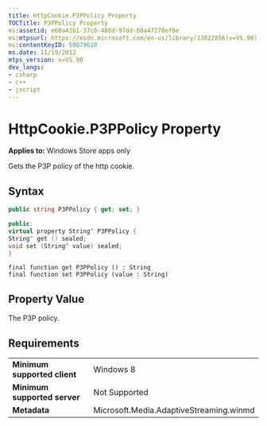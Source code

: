 ```yaml
---
title: HttpCookie.P3PPolicy Property
TOCTitle: P3PPolicy Property
ms:assetid: e60a43b1-37c8-480d-97dd-08a47278ef0e
ms:mtpsurl: https://msdn.microsoft.com/en-us/library/JJ822856(v=VS.90)
ms:contentKeyID: 50079610
ms.date: 11/19/2012
mtps_version: v=VS.90
dev_langs:
- csharp
- c++
- jscript
---
```


# HttpCookie.P3PPolicy Property

**Applies to:** Windows Store apps only

Gets the P3P policy of the http cookie.

## Syntax

``` csharp
public string P3PPolicy { get; set; }
```

``` c++
public:
virtual property String^ P3PPolicy {
String^ get () sealed;
void set (String^ value) sealed;
}
```

``` jscript
final function get P3PPolicy () : String
final function set P3PPolicy (value : String)
```

## Property Value

The P3P policy.

## Requirements

|||
|--- |--- |
|**Minimum supported client**|Windows 8|
|**Minimum supported server**|Not Supported|
|**Metadata**|Microsoft.Media.AdaptiveStreaming.winmd|

